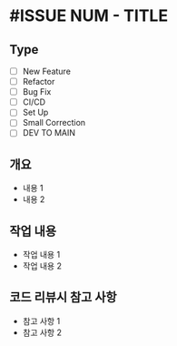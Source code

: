 # #ISSUE NUM - TITLE

## Type

- [ ] New Feature
- [ ] Refactor
- [ ] Bug Fix
- [ ] CI/CD
- [ ] Set Up
- [ ] Small Correction
- [ ] DEV TO MAIN

## 개요

- 내용 1
- 내용 2

## 작업 내용

- 작업 내용 1
- 작업 내용 2

## 코드 리뷰시 참고 사항
- 참고 사항 1
- 참고 사항 2
